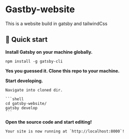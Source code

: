 # Gastby-website

This is a website build in gatsby and tailwindCss

## 🚀 Quick start

**Install Gatsby on your machine globally.**

```shell
npm install -g gatsby-cli
```

**Yes you guessed it. Clone this repo to your machine.**

**Start developing.**

    Navigate into cloned dir.

    ```shell
    cd gatsby-website/
    gatsby develop
    ```

 **Open the source code and start editing!**

    Your site is now running at `http://localhost:8000`!


